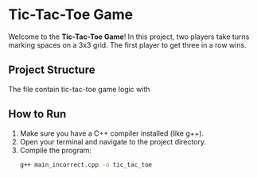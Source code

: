 # Tic-Tac-Toe Game

Welcome to the **Tic-Tac-Toe Game**! In this project, two players take turns marking spaces on a 3x3 grid. The first player to get three in a row wins.

## Project Structure

The file contain tic-tac-toe game logic with 

## How to Run

1. Make sure you have a C++ compiler installed (like g++).
2. Open your terminal and navigate to the project directory.
3. Compile the program:
   ```bash
   g++ main_incorrect.cpp -o tic_tac_toe
